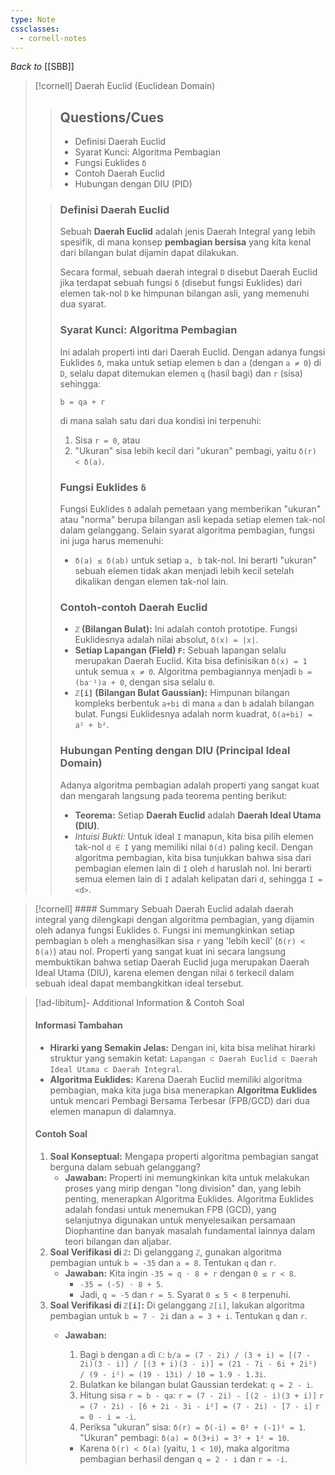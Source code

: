 ```yaml
---
type: Note
cssclasses:
  - cornell-notes
---
```

_Back to_ [[SBB]]

> [!cornell] Daerah Euclid (Euclidean Domain)
> 
> > ## Questions/Cues
> > 
> > - Definisi Daerah Euclid
> > - Syarat Kunci: Algoritma Pembagian
> > - Fungsi Euklides `δ`
> > - Contoh Daerah Euclid
> > - Hubungan dengan DIU (PID)
> 
> > ### Definisi Daerah Euclid
> > 
> > Sebuah **Daerah Euclid** adalah jenis Daerah Integral yang lebih spesifik, di mana konsep **pembagian bersisa** yang kita kenal dari bilangan bulat dijamin dapat dilakukan.
> > 
> > Secara formal, sebuah daerah integral `D` disebut Daerah Euclid jika terdapat sebuah fungsi `δ` (disebut fungsi Euklides) dari elemen tak-nol `D` ke himpunan bilangan asli, yang memenuhi dua syarat.
> > 
> > ### Syarat Kunci: Algoritma Pembagian
> > 
> > Ini adalah properti inti dari Daerah Euclid. Dengan adanya fungsi Euklides `δ`, maka untuk setiap elemen `b` dan `a` (dengan `a ≠ 0`) di `D`, selalu dapat ditemukan elemen `q` (hasil bagi) dan `r` (sisa) sehingga:
> > 
> > `b = qa + r`
> > 
> > di mana salah satu dari dua kondisi ini terpenuhi:
> > 
> > 1. Sisa `r = 0`, atau
> > 2. "Ukuran" sisa lebih kecil dari "ukuran" pembagi, yaitu `δ(r) < δ(a)`.
> > 
> > ### Fungsi Euklides `δ`
> > 
> > Fungsi Euklides `δ` adalah pemetaan yang memberikan "ukuran" atau "norma" berupa bilangan asli kepada setiap elemen tak-nol dalam gelanggang. Selain syarat algoritma pembagian, fungsi ini juga harus memenuhi:
> > 
> > - `δ(a) ≤ δ(ab)` untuk setiap `a, b` tak-nol. Ini berarti "ukuran" sebuah elemen tidak akan menjadi lebih kecil setelah dikalikan dengan elemen tak-nol lain.
> > 
> > ### Contoh-contoh Daerah Euclid
> > 
> > - **`ℤ` (Bilangan Bulat):** Ini adalah contoh prototipe. Fungsi Euklidesnya adalah nilai absolut, `δ(x) = |x|`.
> > - **Setiap Lapangan (Field) `F`:** Sebuah lapangan selalu merupakan Daerah Euclid. Kita bisa definisikan `δ(x) = 1` untuk semua `x ≠ 0`. Algoritma pembagiannya menjadi `b = (ba⁻¹)a + 0`, dengan sisa selalu `0`.
> > - **`ℤ[i]` (Bilangan Bulat Gaussian):** Himpunan bilangan kompleks berbentuk `a+bi` di mana `a` dan `b` adalah bilangan bulat. Fungsi Euklidesnya adalah norm kuadrat, `δ(a+bi) = a² + b²`.
> > 
> > ### Hubungan Penting dengan DIU (Principal Ideal Domain)
> > 
> > Adanya algoritma pembagian adalah properti yang sangat kuat dan mengarah langsung pada teorema penting berikut:
> > 
> > - **Teorema:** Setiap **Daerah Euclid** adalah **Daerah Ideal Utama (DIU)**.
> > - _Intuisi Bukti:_ Untuk ideal `I` manapun, kita bisa pilih elemen tak-nol `d ∈ I` yang memiliki nilai `δ(d)` paling kecil. Dengan algoritma pembagian, kita bisa tunjukkan bahwa sisa dari pembagian elemen lain di `I` oleh `d` haruslah nol. Ini berarti semua elemen lain di `I` adalah kelipatan dari `d`, sehingga `I = <d>`.

> [!cornell] #### Summary
> Sebuah Daerah Euclid adalah daerah integral yang dilengkapi dengan algoritma pembagian, yang dijamin oleh adanya fungsi Euklides `δ`. Fungsi ini memungkinkan setiap pembagian `b` oleh `a` menghasilkan sisa `r` yang 'lebih kecil' (`δ(r) < δ(a)`) atau nol. Properti yang sangat kuat ini secara langsung membuktikan bahwa setiap Daerah Euclid juga merupakan Daerah Ideal Utama (DIU), karena elemen dengan nilai `δ` terkecil dalam sebuah ideal dapat membangkitkan ideal tersebut.

> [!ad-libitum]- Additional Information & Contoh Soal
> 
> #### Informasi Tambahan
> 
> - **Hirarki yang Semakin Jelas:** Dengan ini, kita bisa melihat hirarki struktur yang semakin ketat: `Lapangan ⊂ Daerah Euclid ⊂ Daerah Ideal Utama ⊂ Daerah Integral`.
> - **Algoritma Euklides:** Karena Daerah Euclid memiliki algoritma pembagian, maka kita juga bisa menerapkan **Algoritma Euklides** untuk mencari Pembagi Bersama Terbesar (FPB/GCD) dari dua elemen manapun di dalamnya.
> 
> #### Contoh Soal
> 
> 1. **Soal Konseptual:** Mengapa properti algoritma pembagian sangat berguna dalam sebuah gelanggang?
>     - **Jawaban:** Properti ini memungkinkan kita untuk melakukan proses yang mirip dengan "long division" dan, yang lebih penting, menerapkan Algoritma Euklides. Algoritma Euklides adalah fondasi untuk menemukan FPB (GCD), yang selanjutnya digunakan untuk menyelesaikan persamaan Diophantine dan banyak masalah fundamental lainnya dalam teori bilangan dan aljabar.
> 2. **Soal Verifikasi di `ℤ`:** Di gelanggang `ℤ`, gunakan algoritma pembagian untuk `b = -35` dan `a = 8`. Tentukan `q` dan `r`.
>     - **Jawaban:** Kita ingin `-35 = q ⋅ 8 + r` dengan `0 ≤ r < 8`.
>         - `-35 = (-5) ⋅ 8 + 5`.
>         - Jadi, `q = -5` dan `r = 5`. Syarat `0 ≤ 5 < 8` terpenuhi.
> 3. **Soal Verifikasi di `ℤ[i]`:** Di gelanggang `ℤ[i]`, lakukan algoritma pembagian untuk `b = 7 - 2i` dan `a = 3 + i`. Tentukan `q` dan `r`.
>     - **Jawaban:**
>         
>         1. Bagi `b` dengan `a` di `ℂ`: `b/a = (7 - 2i) / (3 + i) = [(7 - 2i)(3 - i)] / [(3 + i)(3 - i)] = (21 - 7i - 6i + 2i²) / (9 - i²) = (19 - 13i) / 10 = 1.9 - 1.3i`.
>         2. Bulatkan ke bilangan bulat Gaussian terdekat: `q = 2 - i`.
>         3. Hitung sisa `r = b - qa`: `r = (7 - 2i) - [(2 - i)(3 + i)]` `r = (7 - 2i) - [6 + 2i - 3i - i²] = (7 - 2i) - [7 - i]` `r = 0 - i = -i`.
>         4. Periksa "ukuran" sisa: `δ(r) = δ(-i) = 0² + (-1)² = 1`. "Ukuran" pembagi: `δ(a) = δ(3+i) = 3² + 1² = 10`.
>         
>         - Karena `δ(r) < δ(a)` (yaitu, `1 < 10`), maka algoritma pembagian berhasil dengan `q = 2 - i` dan `r = -i`.